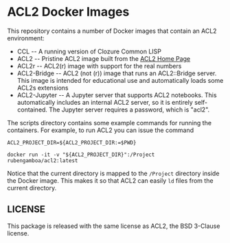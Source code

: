 # ACL2 Docker Images

This repository contains a number of Docker images that contain an ACL2 environment:

* CCL -- A running version of Clozure Common LISP
* ACL2 -- Pristine ACL2 image built from the [ACL2 Home Page](https://www.cs.utexas.edu/users/moore/acl2/)
* ACL2r -- ACL2(r) image with support for the real numbers
* ACL2-Bridge -- ACL2 (not (r)) image that runs an ACL2::Bridge server. This image is intended for educational use and automatically loads some ACL2s extensions
* ACL2-Jupyter -- A Jupyter server that supports ACL2 notebooks. This automatically includes an internal ACL2 server, so it is entirely self-contained. The Jupyter server requires a password, which is "acl2".

The scripts directory contains some example commands for running the containers. For example, to run ACL2 you can issue the command

    ACL2_PROJECT_DIR=${ACL2_PROJECT_DIR:=$PWD}

    docker run -it -v "${ACL2_PROJECT_DIR}":/Project rubengamboa/acl2:latest

Notice that the current directory is mapped to the `/Project` directory inside the Docker image. This makes it so that ACL2 can easily `ld` files from the current directory.

## LICENSE

This package is released with the same license as ACL2, the BSD 3-Clause license.
